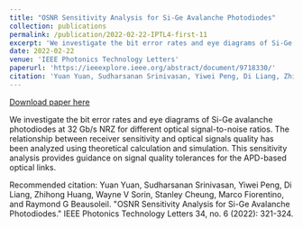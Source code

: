 ```yaml
---
title: "OSNR Sensitivity Analysis for Si-Ge Avalanche Photodiodes"
collection: publications
permalink: /publication/2022-02-22-IPTL4-first-11
excerpt: 'We investigate the bit error rates and eye diagrams of Si-Ge avalanche photodiodes at 32 Gb/s NRZ for different optical signal-to-noise ratios. The relationship between receiver sensitivity and optical signals quality has been analyzed using theoretical calculation and simulation. This sensitivity analysis provides guidance on signal quality tolerances for the APD-based optical links.'
date: 2022-02-22
venue: 'IEEE Photonics Technology Letters'
paperurl: 'https://ieeexplore.ieee.org/abstract/document/9718330/'
citation: 'Yuan Yuan, Sudharsanan Srinivasan, Yiwei Peng, Di Liang, Zhihong Huang, Wayne V Sorin, Stanley Cheung, Marco Fiorentino, and Raymond G Beausoleil. &quot;OSNR Sensitivity Analysis for Si-Ge Avalanche Photodiodes.&quot; IEEE Photonics Technology Letters 34, no. 6 (2022): 321-324.'
---
```


<a href='https://ieeexplore.ieee.org/abstract/document/9718330/'>Download paper here</a>

We investigate the bit error rates and eye diagrams of Si-Ge avalanche photodiodes at 32 Gb/s NRZ for different optical signal-to-noise ratios. The relationship between receiver sensitivity and optical signals quality has been analyzed using theoretical calculation and simulation. This sensitivity analysis provides guidance on signal quality tolerances for the APD-based optical links.

Recommended citation: Yuan Yuan, Sudharsanan Srinivasan, Yiwei Peng, Di Liang, Zhihong Huang, Wayne V Sorin, Stanley Cheung, Marco Fiorentino, and Raymond G Beausoleil. "OSNR Sensitivity Analysis for Si-Ge Avalanche Photodiodes." IEEE Photonics Technology Letters 34, no. 6 (2022): 321-324.